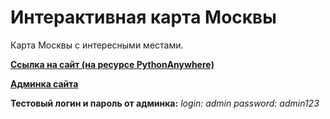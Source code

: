 <h1>Интерактивная карта Москвы</h1>
<p>Карта Москвы с интересными местами.</p>
<p><b><a href="http://azabirov.pythonanywhere.com/">Ссылка на сайт (на ресурсе PythonAnywhere)</a></b></p>
<p><b><a href="http://azabirov.pythonanywhere.com/">Админка сайта</a></b></p>
<p><b>Тестовый логин и пароль от админка:</b>
<i>login: admin password: admin123</i></p>
